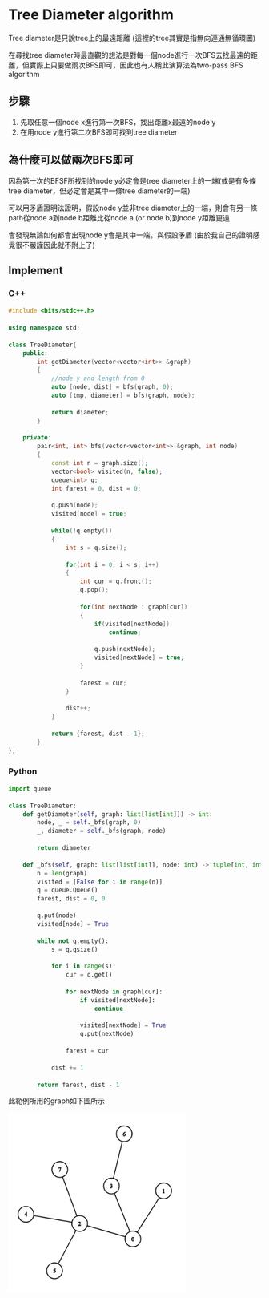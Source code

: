 # Tree Diameter algorithm
Tree diameter是只說tree上的最遠距離 (這裡的tree其實是指無向連通無循環圖)  

在尋找tree diameter時最直觀的想法是對每一個node進行一次BFS去找最遠的距離，但實際上只要做兩次BFS即可，因此也有人稱此演算法為two-pass BFS algorithm

## 步驟
1. 先取任意一個node x進行第一次BFS，找出距離x最遠的node y   
2. 在用node y進行第二次BFS即可找到tree diameter   

## 為什麼可以做兩次BFS即可
因為第一次的BFSF所找到的node y必定會是tree diameter上的一端(或是有多條tree diameter，但必定會是其中一條tree diameter的一端)   

可以用矛盾證明法證明，假設node y並非tree diameter上的一端，則會有另一條path從node a到node b距離比從node a (or node b)到node y距離更遠   

會發現無論如何都會出現node y會是其中一端，與假設矛盾 (由於我自己的證明感覺很不嚴謹因此就不附上了)

## Implement
### C++
```cpp
#include <bits/stdc++.h>

using namespace std;

class TreeDiameter{
    public:
        int getDiameter(vector<vector<int>> &graph)
        {
            //node y and length from 0
            auto [node, dist] = bfs(graph, 0);
            auto [tmp, diameter] = bfs(graph, node);

            return diameter;
        }
    
    private:
        pair<int, int> bfs(vector<vector<int>> &graph, int node)
        {
            const int n = graph.size();
            vector<bool> visited(n, false);
            queue<int> q;
            int farest = 0, dist = 0;

            q.push(node);
            visited[node] = true;

            while(!q.empty())
            {
                int s = q.size();

                for(int i = 0; i < s; i++)
                {
                    int cur = q.front();
                    q.pop();

                    for(int nextNode : graph[cur])
                    {
                        if(visited[nextNode])
                            continue;
                        
                        q.push(nextNode);
                        visited[nextNode] = true;
                    }

                    farest = cur;
                }

                dist++;
            }

            return {farest, dist - 1};
        }
};
```
### Python
```python
import queue

class TreeDiameter:
    def getDiameter(self, graph: list[list[int]]) -> int:
        node, _ = self._bfs(graph, 0)
        _, diameter = self._bfs(graph, node)

        return diameter
    
    def _bfs(self, graph: list[list[int]], node: int) -> tuple[int, int]:
        n = len(graph)
        visited = [False for i in range(n)]
        q = queue.Queue()
        farest, dist = 0, 0

        q.put(node)
        visited[node] = True

        while not q.empty():
            s = q.qsize()

            for i in range(s):
                cur = q.get()

                for nextNode in graph[cur]:
                    if visited[nextNode]:
                        continue

                    visited[nextNode] = True
                    q.put(nextNode)
                
                farest = cur
            
            dist += 1
        
        return farest, dist - 1
```

此範例所用的graph如下圖所示

![graph](graph.png)